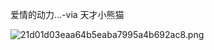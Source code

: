 爱情的动力...-via 天才小熊猫

![21d01d03eaa64b5eaba7995a4b692ac8.png](https://wxlzmt.github.io/cdn1/ext/qw/groups/10051/21d01d03eaa64b5eaba7995a4b692ac8.png)
